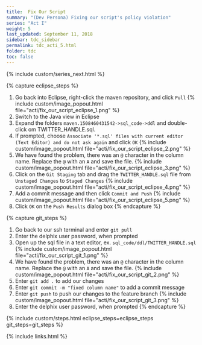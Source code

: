 ```yaml
---
title:  Fix Our Script
summary: "(Dev Persona) Fixing our script's policy violation"
series: "Act I"
weight: 5
last_updated: September 11, 2018
sidebar: tdc_sidebar
permalink: tdc_acti_5.html
folder: tdc
toc: false
---
```

<!-- {% include custom/series.html %} -->
{% include custom/series_next.html %}

{% capture eclipse_steps %}
1. Go back into Eclipse, right-click the maven repository, and click `Pull`
   {% include custom/image_popout.html file="acti/fix_our_script_eclipse_1.png" %}
2. Switch to the Java view in Eclipse
3. Expand the folders `maven.1508460431542->sql_code->ddl` and double-click om TWITTER_HANDLE.sql.
4. If prompted, choose `Associate '*.sql' files with current editor (Text Editor) and do not ask again` and click `OK`
   {% include custom/image_popout.html file="acti/fix_our_script_eclipse_2.png" %}
5. We have found the problem, there was an `@` character in the column name. Replace the `@` with an `A` and save the file.
   {% include custom/image_popout.html file="acti/fix_our_script_eclipse_3.png" %}
6. Click on the `Git Staging` tab and drag the `TWITTER_HANDLE.sql` file from `Unstaged Changes` to `Staged Changes`
   {% include custom/image_popout.html file="acti/fix_our_script_eclipse_4.png" %}
7. Add a commit message and then click `Commit and Push`
   {% include custom/image_popout.html file="acti/fix_our_script_eclipse_5.png" %}
8. Click `OK` on the `Push Results` dialog box
{% endcapture %}

{% capture git_steps %}
1. Go back to our ssh terminal and enter `git pull`
2. Enter the delphix user password, when prompted
3. Open up the sql file in a text editor, ex. `sql_code/ddl/TWITTER_HANDLE.sql`
   {% include custom/image_popout.html file="acti/fix_our_script_git_1.png" %}
5. We have found the problem, there was an `@` character in the column name. Replace the `@` with an `A` and save the file.
   {% include custom/image_popout.html file="acti/fix_our_script_git_2.png" %}
6. Enter `git add .` to add our changes
7. Enter `git commit -m "fixed column name"` to add a commit message
8. Enter `git push` to push our changes to the feature branch
   {% include custom/image_popout.html file="acti/fix_our_script_git_3.png" %}
9. Enter the delphix user password, when prompted
{% endcapture %}

{% include custom/steps.html eclipse_steps=eclipse_steps git_steps=git_steps %}

{% include links.html %}

